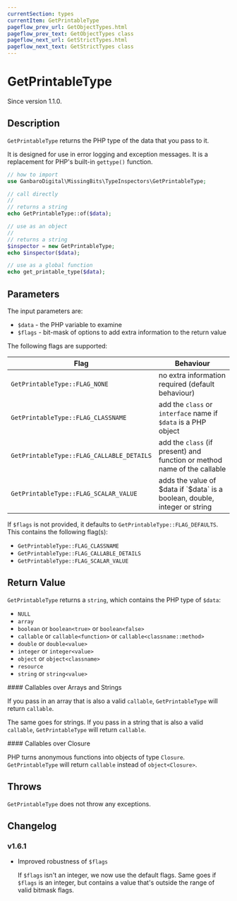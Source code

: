 ```yaml
---
currentSection: types
currentItem: GetPrintableType
pageflow_prev_url: GetObjectTypes.html
pageflow_prev_text: GetObjectTypes class
pageflow_next_url: GetStrictTypes.html
pageflow_next_text: GetStrictTypes class
---
```


# GetPrintableType

<div class="callout info" markdown="1">
Since version 1.1.0.
</div>

## Description

`GetPrintableType` returns the PHP type of the data that you pass to it.

It is designed for use in error logging and exception messages. It is a replacement for PHP's built-in `gettype()` function.

```php
// how to import
use GanbaroDigital\MissingBits\TypeInspectors\GetPrintableType;

// call directly
//
// returns a string
echo GetPrintableType::of($data);

// use as an object
//
// returns a string
$inspector = new GetPrintableType;
echo $inspector($data);

// use as a global function
echo get_printable_type($data);
```

## Parameters

The input parameters are:

* `$data` - the PHP variable to examine
* `$flags` - bit-mask of options to add extra information to the return value

The following flags are supported:

Flag | Behaviour
-----|--------
`GetPrintableType::FLAG_NONE` | no extra information required (default behaviour)
`GetPrintableType::FLAG_CLASSNAME` | add the `class` or `interface` name if `$data` is a PHP object
`GetPrintableType::FLAG_CALLABLE_DETAILS` | add the `class` (if present) and function or method name of the callable
`GetPrintableType::FLAG_SCALAR_VALUE` | adds the value of $data if `$data` is a boolean, double, integer or string

If `$flags` is not provided, it defaults to `GetPrintableType::FLAG_DEFAULTS`. This contains the following flag(s):

* `GetPrintableType::FLAG_CLASSNAME`
* `GetPrintableType::FLAG_CALLABLE_DETAILS`
* `GetPrintableType::FLAG_SCALAR_VALUE`

## Return Value

`GetPrintableType` returns a `string`, which contains the PHP type of `$data`:

* `NULL`
* `array`
* `boolean` or `boolean<true>` or `boolean<false>`
* `callable` or `callable<function>` or `callable<classname::method>`
* `double` or `double<value>`
* `integer` or `integer<value>`
* `object` or `object<classname>`
* `resource`
* `string` or `string<value>`

<div class="callout info" markdown="1">
#### Callables over Arrays and Strings

If you pass in an array that is also a valid `callable`, `GetPrintableType` will return `callable`.

The same goes for strings. If you pass in a string that is also a valid `callable`, `GetPrintableType` will return `callable`.
</div>

<div class="callout info" markdown="1">
#### Callables over Closure

PHP turns anonymous functions into objects of type `Closure`. `GetPrintableType` will return `callable` instead of `object<Closure>`.
</div>

## Throws

`GetPrintableType` does not throw any exceptions.

## Changelog

### v1.6.1

* Improved robustness of `$flags`

  If `$flags` isn't an integer, we now use the default flags. Same goes if `$flags` is an integer, but contains a value that's outside the range of valid bitmask flags.
